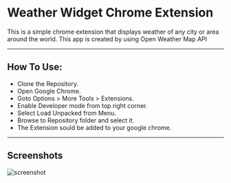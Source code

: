 # Weather Widget Chrome Extension

This is a simple chrome extension that displays weather of any city or area around the world. This app is created by using Open Weather Map API

---

## How To Use:
* Clone the Repository.
* Open Google Chrome.
* Goto Options > More Tools > Extensions.
* Enable Developer mode from top right corner.
* Select Load Unpacked from Menu.
* Browse to Repository folder and select it.
* The Extension sould be added to your google chrome.

---

## Screenshots

![screenshot](https://user-images.githubusercontent.com/32388461/65270563-0d0bb280-db39-11e9-9eff-74dd2e5b08f9.PNG)